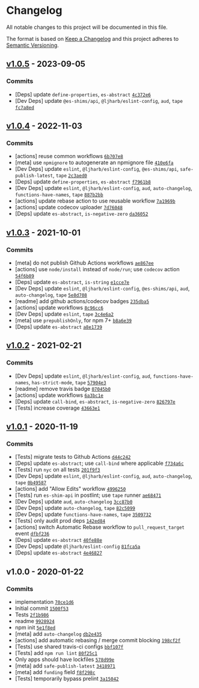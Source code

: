 # Changelog

All notable changes to this project will be documented in this file.

The format is based on [Keep a Changelog](https://keepachangelog.com/en/1.0.0/)
and this project adheres to [Semantic Versioning](https://semver.org/spec/v2.0.0.html).

## [v1.0.5](https://github.com/es-shims/Array.prototype.lastIndexOf/compare/v1.0.4...v1.0.5) - 2023-09-05

### Commits

- [Deps] update `define-properties`, `es-abstract` [`4c372e6`](https://github.com/es-shims/Array.prototype.lastIndexOf/commit/4c372e6455823ff7aca87e9f067f9df6bceace26)
- [Dev Deps] update `@es-shims/api`, `@ljharb/eslint-config`, `aud`, `tape` [`fc7a8ed`](https://github.com/es-shims/Array.prototype.lastIndexOf/commit/fc7a8ed24d6c0a02f93290b84819aa81b93e460a)

## [v1.0.4](https://github.com/es-shims/Array.prototype.lastIndexOf/compare/v1.0.3...v1.0.4) - 2022-11-03

### Commits

- [actions] reuse common workflows [`6b707e8`](https://github.com/es-shims/Array.prototype.lastIndexOf/commit/6b707e8036a1689d8d598c0afef77f033a58b380)
- [meta] use `npmignore` to autogenerate an npmignore file [`410e6fa`](https://github.com/es-shims/Array.prototype.lastIndexOf/commit/410e6fa0526876b6f241d806037d332ed68eaf7a)
- [Dev Deps] update `eslint`, `@ljharb/eslint-config`, `@es-shims/api`, `safe-publish-latest`, `tape` [`2c3aed0`](https://github.com/es-shims/Array.prototype.lastIndexOf/commit/2c3aed0b6687e9a46e4ed43deb99174256fe430f)
- [Deps] update `define-properties`, `es-abstract` [`f7961b8`](https://github.com/es-shims/Array.prototype.lastIndexOf/commit/f7961b87a2af8e7fbf12dd406308d2d5ac49539c)
- [Dev Deps] update `eslint`, `@ljharb/eslint-config`, `aud`, `auto-changelog`, `functions-have-names`, `tape` [`887b2bb`](https://github.com/es-shims/Array.prototype.lastIndexOf/commit/887b2bbcbdcaa26bc8d686331d9801911d3a9723)
- [actions] update rebase action to use reusable workflow [`7a1969b`](https://github.com/es-shims/Array.prototype.lastIndexOf/commit/7a1969bb32ed1da256f22de2701c59b65c7a8513)
- [actions] update codecov uploader [`7d76048`](https://github.com/es-shims/Array.prototype.lastIndexOf/commit/7d760483802cf270d57d51acb9ce03ab0d277e37)
- [Deps] update `es-abstract`, `is-negative-zero` [`da36052`](https://github.com/es-shims/Array.prototype.lastIndexOf/commit/da36052db24fca1bc1a7dd920a368f11b9e8412d)

## [v1.0.3](https://github.com/es-shims/Array.prototype.lastIndexOf/compare/v1.0.2...v1.0.3) - 2021-10-01

### Commits

- [meta] do not publish Github Actions workflows [`ae867ee`](https://github.com/es-shims/Array.prototype.lastIndexOf/commit/ae867eeec6ec3955ba7d05716f718a1159e85d2b)
- [actions] use `node/install` instead of `node/run`; use `codecov` action [`54f6b89`](https://github.com/es-shims/Array.prototype.lastIndexOf/commit/54f6b8932d9d461b72417b3d2a87d288bfeddbe4)
- [Deps] update `es-abstract`, `is-string` [`e1cce7e`](https://github.com/es-shims/Array.prototype.lastIndexOf/commit/e1cce7e361f307a90f6b61f334846c1f3a3caee3)
- [Dev Deps] update `eslint`, `@ljharb/eslint-config`, `@es-shims/api`, `aud`, `auto-changelog`, `tape` [`5e8d708`](https://github.com/es-shims/Array.prototype.lastIndexOf/commit/5e8d708310d84ac55492ddf49edb8ac74ee61b72)
- [readme] add github actions/codecov badges [`235dba5`](https://github.com/es-shims/Array.prototype.lastIndexOf/commit/235dba522600846e06db7595841207b5758f4dba)
- [actions] update workflows [`8c96cc6`](https://github.com/es-shims/Array.prototype.lastIndexOf/commit/8c96cc6a6545d46b7be0a6f7b8f40d94a2c14deb)
- [Dev Deps] update `eslint`, `tape` [`3c4e6a2`](https://github.com/es-shims/Array.prototype.lastIndexOf/commit/3c4e6a2917f6997681a6e7b6623b8d84d67e903f)
- [meta] use `prepublishOnly`, for npm 7+ [`b8a6e39`](https://github.com/es-shims/Array.prototype.lastIndexOf/commit/b8a6e3939590a36fd3150833ee57810216e6f7d9)
- [Deps] update `es-abstract` [`a8e1739`](https://github.com/es-shims/Array.prototype.lastIndexOf/commit/a8e17398f1c56b62ac983621f5e3c900744c74b5)

## [v1.0.2](https://github.com/es-shims/Array.prototype.lastIndexOf/compare/v1.0.1...v1.0.2) - 2021-02-21

### Commits

- [Dev Deps] update `eslint`, `@ljharb/eslint-config`, `aud`, `functions-have-names`, `has-strict-mode`, `tape` [`57904e3`](https://github.com/es-shims/Array.prototype.lastIndexOf/commit/57904e3e2511c400c3b370b0048c4b7ee6614e6b)
- [readme] remove travis badge [`07045b0`](https://github.com/es-shims/Array.prototype.lastIndexOf/commit/07045b04fc65d638815952955ddbff87aada9a90)
- [actions] update workflows [`6a3bc1e`](https://github.com/es-shims/Array.prototype.lastIndexOf/commit/6a3bc1e634cee4200c7043d475b630301b05d4ca)
- [Deps] update `call-bind`, `es-abstract`, `is-negative-zero` [`826797e`](https://github.com/es-shims/Array.prototype.lastIndexOf/commit/826797ea611c667881aa8fca0d33aa65785006f3)
- [Tests] increase coverage [`43663e1`](https://github.com/es-shims/Array.prototype.lastIndexOf/commit/43663e190c2e2a094a8cd6569c27a36831611c87)

## [v1.0.1](https://github.com/es-shims/Array.prototype.lastIndexOf/compare/v1.0.0...v1.0.1) - 2020-11-19

### Commits

- [Tests] migrate tests to Github Actions [`d44c242`](https://github.com/es-shims/Array.prototype.lastIndexOf/commit/d44c2426ef5eccb661fb4f042decb38b7e639361)
- [Deps] update `es-abstract`; use `call-bind` where applicable [`f734a6c`](https://github.com/es-shims/Array.prototype.lastIndexOf/commit/f734a6cdba7640d98c4fa056861d435e1e0ae3af)
- [Tests] run `nyc` on all tests [`201f9f3`](https://github.com/es-shims/Array.prototype.lastIndexOf/commit/201f9f3ba51f516ab8e76daf444d72eaf1bd45b2)
- [Dev Deps] update `eslint`, `@ljharb/eslint-config`, `aud`, `auto-changelog`, `tape` [`0b49587`](https://github.com/es-shims/Array.prototype.lastIndexOf/commit/0b49587e7661948c9639b829ae93c0424b893056)
- [actions] add "Allow Edits" workflow [`4996250`](https://github.com/es-shims/Array.prototype.lastIndexOf/commit/4996250b11cbb99e351cff66945e79ecbe0222ff)
- [Tests] run `es-shim-api` in postlint; use `tape` runner [`ae68471`](https://github.com/es-shims/Array.prototype.lastIndexOf/commit/ae684719ddb25a5e1c466c1d119c6b5d0d34db58)
- [Dev Deps] update `aud`, `auto-changelog` [`3cc87b0`](https://github.com/es-shims/Array.prototype.lastIndexOf/commit/3cc87b01913ede842a339a13f3ac96f7801c9a2e)
- [Dev Deps] update `auto-changelog`, `tape` [`82c5099`](https://github.com/es-shims/Array.prototype.lastIndexOf/commit/82c50998426eafe39c818af91064901bb68c6ca0)
- [Dev Deps] update `functions-have-names`, `tape` [`3509732`](https://github.com/es-shims/Array.prototype.lastIndexOf/commit/3509732516338dc43368c0f7aa3483b568fb8540)
- [Tests] only audit prod deps [`142ed84`](https://github.com/es-shims/Array.prototype.lastIndexOf/commit/142ed84574a173efb978b47f94dfa41a1ef5570f)
- [actions] switch Automatic Rebase workflow to `pull_request_target` event [`dfbf236`](https://github.com/es-shims/Array.prototype.lastIndexOf/commit/dfbf23653ef33110ac8336a9e3efbe324fdb326e)
- [Deps] update `es-abstract` [`40fe88e`](https://github.com/es-shims/Array.prototype.lastIndexOf/commit/40fe88ef6581f633817ff26264e69ee99fcb1f9d)
- [Dev Deps] update `@ljharb/eslint-config` [`81fca5a`](https://github.com/es-shims/Array.prototype.lastIndexOf/commit/81fca5a0a9b0e66c29685b4f2858edc81cb1164a)
- [Deps] update `es-abstract` [`4e46827`](https://github.com/es-shims/Array.prototype.lastIndexOf/commit/4e46827572bc4199d775719d0fc32c786c46d0fb)

## v1.0.0 - 2020-01-22

### Commits

- implementation [`70ce1d6`](https://github.com/es-shims/Array.prototype.lastIndexOf/commit/70ce1d6900514ecf73c7b71b0812386492580d80)
- Initial commit [`1500f53`](https://github.com/es-shims/Array.prototype.lastIndexOf/commit/1500f53b540585e2b1be06d72f5366585cbc88bd)
- Tests [`2f1b986`](https://github.com/es-shims/Array.prototype.lastIndexOf/commit/2f1b9866ef0031d6fcae3802ee3e73afc1b1a756)
- readme [`9928924`](https://github.com/es-shims/Array.prototype.lastIndexOf/commit/9928924724e918ae77855e13d9f141e8996b55c9)
- npm init [`5e1f8ed`](https://github.com/es-shims/Array.prototype.lastIndexOf/commit/5e1f8edb3cf5d3cc513c92f5ebec625183db6fdb)
- [meta] add `auto-changelog` [`db2e435`](https://github.com/es-shims/Array.prototype.lastIndexOf/commit/db2e435b9062f568f346fc03ca665a4a18e37fe6)
- [actions] add automatic rebasing / merge commit blocking [`198cf2f`](https://github.com/es-shims/Array.prototype.lastIndexOf/commit/198cf2f6f690aeb028f3a95d8ad89e99ef701ce9)
- [Tests] use shared travis-ci configs [`bbf107f`](https://github.com/es-shims/Array.prototype.lastIndexOf/commit/bbf107fc9d2c1c78b12b3bc06185ed8843c96c84)
- [Tests] add `npm run lint` [`80f25c1`](https://github.com/es-shims/Array.prototype.lastIndexOf/commit/80f25c119b171009d142d0d596dd2eab35ff1978)
- Only apps should have lockfiles [`578d99e`](https://github.com/es-shims/Array.prototype.lastIndexOf/commit/578d99ec11a53a7aeb2bfce861e455531cc07dcd)
- [meta] add `safe-publish-latest` [`3418971`](https://github.com/es-shims/Array.prototype.lastIndexOf/commit/3418971ed3cee1b65b377c8768bb58f03fe2a425)
- [meta] add `funding` field [`f8f298c`](https://github.com/es-shims/Array.prototype.lastIndexOf/commit/f8f298c845fd1d5cbe3ad40e92e020039b4054a7)
- [Tests] temporarily bypass prelint [`3a15042`](https://github.com/es-shims/Array.prototype.lastIndexOf/commit/3a1504249514d8ea97dac182f1be53b679dc9917)

